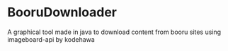 # BooruDownloader
A graphical tool made in java to download content from booru sites using imageboard-api by kodehawa
